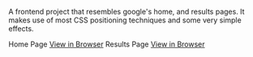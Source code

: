 A frontend project that resembles google's home, and results pages. It makes use of most CSS positioning techniques and some very simple effects.

Home Page [View in Browser](https://imemdm.github.io/search-engine-homepage/)
Results Page [View in Browser](https://imemdm.github.io/search-engine-homepage/result.html)
